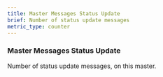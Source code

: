 ```yaml
---
title: Master Messages Status Update
brief: Number of status update messages
metric_type: counter
---
```

### Master Messages Status Update

Number of status update messages, on this master.